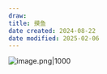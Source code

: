 ```yaml
---
draw:
title: 摸鱼
date created: 2024-08-22
date modified: 2025-02-06
---
```


![image.png|1000](https://imagehosting4picgo.oss-cn-beijing.aliyuncs.com/imagehosting/fix-dir%2Fpicgo%2Fpicgo-clipboard-images%2F2024%2F08%2F22%2F17-16-42-35078fed8a7c5045dd15cf396f2c09a7-202408221716208-789fea.png)
